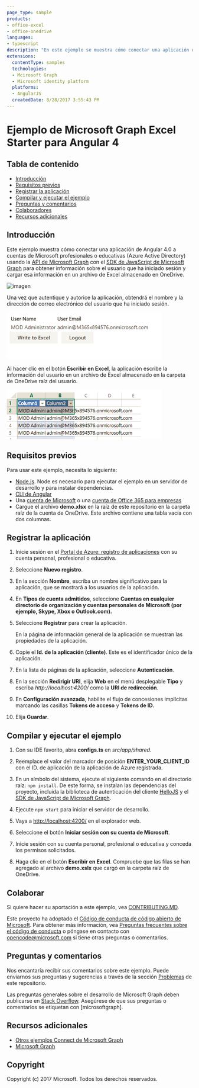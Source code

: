 ```yaml
---
page_type: sample
products:
- office-excel
- office-onedrive
languages:
- typescript
description: "En este ejemplo se muestra cómo conectar una aplicación de Angular 4.0 a una cuenta profesional o educativa de Microsoft con la API de Microsoft Graph."
extensions:
  contentType: samples 
  technologies:
  - Mcirosoft Graph
  - Microsoft identity platform
  platforms:
  - AngularJS
  createdDate: 8/28/2017 3:55:43 PM
---
```

# Ejemplo de Microsoft Graph Excel Starter para Angular 4

## Tabla de contenido

* [Introducción](#introduction)
* [Requisitos previos](#prerequisites)
* [Registrar la aplicación](#register-the-application)
* [Compilar y ejecutar el ejemplo](#build-and-run-the-sample)
* [Preguntas y comentarios](#questions-and-comments)
* [Colaboradores](#contributing)
* [Recursos adicionales](#additional-resources)

## Introducción

Este ejemplo muestra cómo conectar una aplicación de Angular 4.0 a cuentas de Microsoft profesionales o educativas (Azure Active Directory) usando la [API de Microsoft Graph](https://developer.microsoft.com/en-us/graph/) con el [SDK de JavaScript de Microsoft Graph](https://github.com/microsoftgraph/msgraph-sdk-javascript) para obtener información sobre el usuario que ha iniciado sesión y cargar esa información en un archivo de Excel almacenado en OneDrive.

![imagen](https://user-images.githubusercontent.com/3375461/28985978-e5d3ea26-7919-11e7-8a69-a52bccd3f46b.png)

Una vez que autentique y autorice la aplicación, obtendrá el nombre y la dirección de correo electrónico del usuario que ha iniciado sesión.

![imagen](readme-images/Angular4ScreenShot.png)

Al hacer clic en el botón **Escribir en Excel**, la aplicación escribe la información del usuario en un archivo de Excel almacenado en la carpeta de OneDrive raíz del usuario.

![imagen](readme-images/ExcelScreenShot.png)

## Requisitos previos

Para usar este ejemplo, necesita lo siguiente:
* [Node.js](https://nodejs.org/). Node es necesario para ejecutar el ejemplo en un servidor de desarrollo y para instalar dependencias.
* [CLI de Angular](https://github.com/angular/angular-cli)
* Una [cuenta de Microsoft](https://www.outlook.com) o una [cuenta de Office 365 para empresas](https://msdn.microsoft.com/en-us/office/office365/howto/setup-development-environment#bk_Office365Account)
* Cargue el archivo **demo.xlsx** en la raíz de este repositorio en la carpeta raíz de la cuenta de OneDrive. Este archivo contiene una tabla vacía con dos columnas.

## Registrar la aplicación

1. Inicie sesión en el [Portal de Azure: registro de aplicaciones](https://go.microsoft.com/fwlink/?linkid=2083908) con su cuenta personal, profesional o educativa.

2. Seleccione **Nuevo registro**.

3. En la sección **Nombre**, escriba un nombre significativo para la aplicación, que se mostrará a los usuarios de la aplicación.

1. En **Tipos de cuenta admitidos**, seleccione **Cuentas en cualquier directorio de organización y cuentas personales de Microsoft (por ejemplo, Skype, Xbox o Outlook.com).**  

1. Seleccione **Registrar** para crear la aplicación. 
	
   En la página de información general de la aplicación se muestran las propiedades de la aplicación.

4. Copie el **Id. de la aplicación (cliente)**. Este es el identificador único de la aplicación. 

5. En la lista de páginas de la aplicación, seleccione **Autenticación**.

6. En la sección **Redirigir URI**, elija **Web** en el menú desplegable **Tipo** y escriba *http://localhost:4200/* como la **URI de redirección**. 

1. En **Configuración avanzada**, habilite el flujo de concesiones implícitas marcando las casillas **Tokens de acceso** y **Tokens de ID.** 

8. Elija **Guardar**.

## Compilar y ejecutar el ejemplo

1. Con su IDE favorito, abra **configs.ts** en *src/app/shared*.

2. Reemplace el valor del marcador de posición **ENTER_YOUR_CLIENT_ID** con el ID. de aplicación de la aplicación de Azure registrada.

3. En un símbolo del sistema, ejecute el siguiente comando en el directorio raíz: `npm install`. De este forma, se instalan las dependencias del proyecto, incluida la biblioteca de autenticación del cliente [HelloJS](http://adodson.com/hello.js/) y el [SDK de JavaScript de Microsoft Graph](https://github.com/microsoftgraph/msgraph-sdk-javascript).
  
4. Ejecute `npm start` para iniciar el servidor de desarrollo.

5. Vaya a [http://localhost:4200/](http://localhost:4200/) en el explorador web.

6. Seleccione el botón **Iniciar sesión con su cuenta de Microsoft**.

7. Inicie sesión con su cuenta personal, profesional o educativa y conceda los permisos solicitados.

8. Haga clic en el botón **Escribir en Excel**. Compruebe que las filas se han agregado al archivo **demo.xslx** que cargó en la carpeta raíz de OneDrive.


## Colaborar

Si quiere hacer su aportación a este ejemplo, vea [CONTRIBUTING.MD](/CONTRIBUTING.md).

Este proyecto ha adoptado el [Código de conducta de código abierto de Microsoft](https://opensource.microsoft.com/codeofconduct/). Para obtener más información, vea [Preguntas frecuentes sobre el código de conducta](https://opensource.microsoft.com/codeofconduct/faq/) o póngase en contacto con [opencode@microsoft.com](mailto:opencode@microsoft.com) si tiene otras preguntas o comentarios.

## Preguntas y comentarios

Nos encantaría recibir sus comentarios sobre este ejemplo. Puede enviarnos sus preguntas y sugerencias a través de la sección [Problemas](https://github.com/microsoftgraph/angular-excelstarter-sample/issues) de este repositorio.

Las preguntas generales sobre el desarrollo de Microsoft Graph deben publicarse en [Stack Overflow](https://stackoverflow.com/questions/tagged/microsoftgraph). Asegúrese de que sus preguntas o comentarios se etiquetan con [microsoftgraph].
  
## Recursos adicionales

- [Otros ejemplos Connect de Microsoft Graph](https://github.com/MicrosoftGraph?utf8=%E2%9C%93&query=-Connect)
- [Microsoft Graph](https://developer.microsoft.com/en-us/graph/)

## Copyright
Copyright (c) 2017 Microsoft. Todos los derechos reservados.
